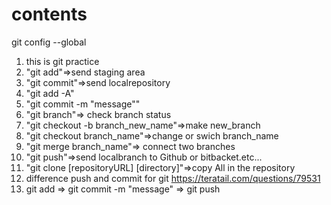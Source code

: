 # contents
git config --global

1. this is git practice
2. "git add"=>send staging area
3. "git commit"=>send localrepository
4. "git add -A"
5. "git commit -m "message""
6. "git branch"=> check branch status
7. "git checkout -b branch_new_name"=>make new_branch
8. "git checkout branch_name"=>change or swich branch_name
9. "git merge branch_name"=> connect two branches
10. "git push"=>send localbranch to Github or bitbacket.etc...
11. "git clone [repositoryURL]  [directory]"=>copy All in the repository
12. difference push and commit for git https://teratail.com/questions/79531
13. git add => git commit -m "message" => git push
